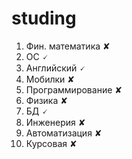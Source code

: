 # studing

1. Фин. математика ✘
2. ОС 🗸
3. Английский 🗸
4. Мобилки ✘
5. Программирование ✘
6. Физика ✘
7. БД 🗸
8. Инженерия ✘
9. Автоматизация ✘
10. Курсовая ✘
